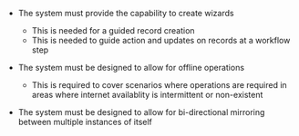 - The system must provide the capability to create wizards
	- This is needed for a guided record creation
	- This is needed to guide action and updates on records at a workflow step

- The system must be designed to allow for offline operations
	- This is required to cover scenarios where operations are required in areas where internet availablity is intermittent or non-existent

- The system must be designed to allow for bi-directional mirroring between multiple instances of itself
